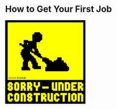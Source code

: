 # How to Get Your First Job

<img src="https://raw.githubusercontent.com/miharajster/How-to-Get-Your-First-Job/main/lib/under_construction.gif"/>
